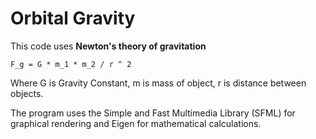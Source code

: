 # Orbital Gravity

This code uses **Newton's theory of gravitation** 

    F_g = G * m_1 * m_2 / r ^ 2

Where G is Gravity Constant, m is mass of object, r is distance between objects.

The program uses the Simple and Fast Multimedia Library (SFML) for graphical rendering and Eigen for mathematical calculations.